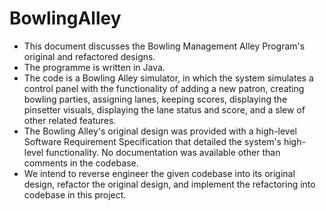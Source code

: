 # BowlingAlley
- This document discusses the Bowling Management Alley Program's original and refactored designs.
- The programme is written in Java. 
- The code is a Bowling Alley simulator, in which the system simulates
a control panel with the functionality of adding a new patron, creating bowling parties, assigning lanes,
keeping scores, displaying the pinsetter visuals, displaying the lane status and score, and a slew of other
related features.
- The Bowling Alley's original design was provided with a high-level Software Requirement Specification
that detailed the system's high-level functionality. No documentation was available other than comments
in the codebase.
- We intend to reverse engineer the given codebase into its original design, refactor the original design, and
implement the refactoring into codebase in this project.
